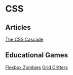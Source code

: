 CSS
===

Articles
--------
[The CSS Cascade](https://wattenberger.com/blog/css-cascade)

Educational Games
-----------------
[Flexbox Zombies](https://mastery.games/p/flexbox-zombies)
[Grid Critters](https://gridcritters.com/)


